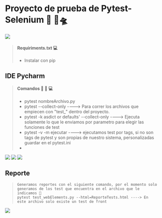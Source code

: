 # Proyecto de prueba de Pytest-Selenium 🐍 🚀🛸

<img src="C:\Users\marti\OneDrive\Escritorio\Null\Social Club\Python\basicsSkills\img_readme\pytest -selenium-python.png"/>

> #### Requiriments.txt ‍💻
>
> -  Instalar con pip
> 

## IDE Pycharm

> #### Comandos 👨 🏻 ‍💻
>
> - pytest nombreArchivo.py
> - pytest --collect-only ----> Para correr los archivos que empiecen con "test_" dentro del proyecto.
> - pytest -k asdict or defaults' --collect-only ----> Ejecuta solamente lo que le enviamos por parametro para elegir las funciones de test
> - pytest -v -m ejecutar ----> ejecutamos test por tags, si no son tags de pytest y son propias de nuestro sistema, personalizadas guardar en el pytest.ini
> -  
<img src="C:\Users\marti\OneDrive\Escritorio\Null\Social Club\Python\basicsSkills\img_readme\marcas_propias_archivo_ini.JPG"/>
<img src="C:\Users\marti\OneDrive\Escritorio\Null\Social Club\Python\basicsSkills\img_readme\marca sobre la funcion de test.JPG"/>
<img src="C:\Users\marti\OneDrive\Escritorio\Null\Social Club\Python\basicsSkills\img_readme\error como se ve, solo se tiene que modificar el expected.JPG"/>

## Reporte
> ```
> Generamos reportes con el siguiente comando, por el momento solo generamos de los test que encuentra en el archivo que le indicamos 💾
> pytest test_webElements.py --html=ReporteTests.html ----> En este archivo solo existe un test de front 
> ```

<img src="C:\Users\marti\OneDrive\Escritorio\Null\Social Club\Python\basicsSkills\img_readme\reporte html pytest.JPG"/>


